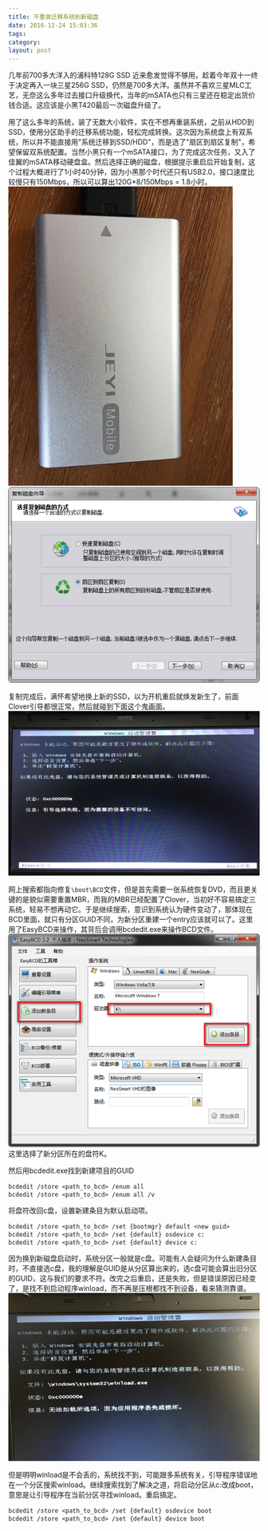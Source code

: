 ```yaml
---
title: 不重装迁移系统到新磁盘
date: 2016-12-24 15:03:36
tags:
category:
layout: post
---
```

几年前700多大洋入的浦科特128G SSD 近来愈发觉得不够用，趁着今年双十一终于决定再入一块三星256G SSD，仍然是700多大洋。虽然并不喜欢三星MLC工艺，无奈这么多年过去接口升级换代，当年的mSATA也只有三星还在稳定出货价钱合适。这应该是小黑T420最后一次磁盘升级了。

用了这么多年的系统，装了无数大小软件，实在不想再重装系统，之前从HDD到SSD，使用分区助手的迁移系统功能，轻松完成转换。这次因为系统盘上有双系统，所以并不能直接用"系统迁移到SSD/HDD"，而是选了"扇区到扇区复制"，希望保留双系统配置。当然小黑只有一个mSATA接口，为了完成这次任务，又入了佳翼的mSATA移动硬盘盒。然后选择正确的磁盘，根据提示重启后开始复制，这个过程大概进行了1小时40分钟，因为小黑那个时代还只有USB2.0，接口速度比较慢只有150Mbps，所以可以算出120G*8/150Mbps = 1.8小时。
![JEYI](/img/2016-12-24_161700.jpg)
![分区助手复制磁盘](/img/2016-12-24_162431.png)

复制完成后，满怀希望地换上新的SSD，以为开机重启就焕发新生了，前面Clover引导都很正常，然后就碰到下面这个鬼画面。
![0xc000000e](/img/2016-12-24_161500.jpg)

网上搜索都指向修复`\boot\BCD`文件，但是首先需要一张系统恢复DVD，而且更关键的是貌似需要重置MBR，而我的MBR已经配置了Clover，当初好不容易搞定三系统，轻易不想再动它。于是继续搜索，意识到系统认为硬件变动了，那体现在BCD里面，就只有分区GUID不同，为新分区重建一个entry应该就可以了。这里用了EasyBCD来操作，其背后会调用bcdedit.exe来操作BCD文件。
![新建启动项](/img/2016-12-24_155520.png)
这里选择了新分区所在的盘符K。

然后用bcdedit.exe找到新建项目的GUID
```
bcdedit /store <path_to_bcd> /enum all
bcdedit /store <path_to_bcd> /enum all /v
```

将盘符改回c盘，设置新建条目为默认启动项。
```
bcdedit /store <path_to_bcd> /set {bootmgr} default <new guid>
bcdedit /store <path_to_bcd> /set {default} osdevice c:
bcdedit /store <path_to_bcd> /set {default} device c:
```

因为换到新磁盘启动时，系统分区一般就是c盘。可能有人会疑问为什么新建条目时，不直接选c盘，我的理解是GUID是从分区算出来的，选c盘可能会算出旧分区的GUID，这与我们的要求不符。改完之后重启，还是失败，但是错误原因已经变了，是找不到启动程序winload，而不再是压根都找不到设备，看来猜测靠谱。
![0xc000000e again](/img/2016-12-24_161600.jpg)

但是明明winload是不会丢的，系统找不到，可能跟多系统有关，引导程序错误地在一个分区搜索winload。继续搜索找到了解决之道，将启动分区从c:改成boot，意思是让引导程序在当前分区寻找winload。重启搞定。
```
bcdedit /store <path_to_bcd> /set {default} osdevice boot
bcdedit /store <path_to_bcd> /set {default} device boot
```
